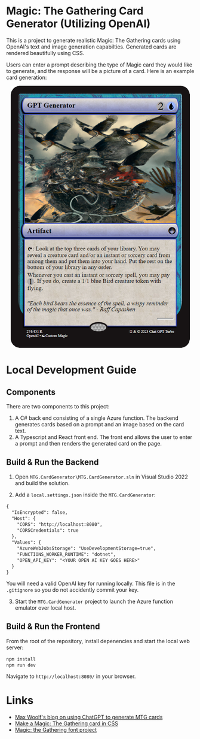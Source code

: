 # Magic: The Gathering Card Generator (Utilizing OpenAI)

This is a project to generate realistic Magic: The Gathering cards using OpenAI's text and image generation capabilties. Generated cards are rendered beautifully using CSS.

Users can enter a prompt describing the type of Magic card they would like to generate, and the response will be a picture of a card. Here is an example card generation:

<p align="center">
  <img src="cards\gpt-generator.png" width="480px" height="700px">
</p>

# Local Development Guide

## Components

There are two components to this project:
1. A C# back end consisting of a single Azure function. The backend generates cards based on a prompt and an image based on the card text.
2. A Typescript and React front end. The front end allows the user to enter a prompt and then renders the generated card on the page.

## Build & Run the Backend

1. Open `MTG.CardGenerator\MTG.CardGenerator.sln` in Visual Studio 2022 and build the solution. 

2. Add a `local.settings.json` inside the `MTG.CardGenerator`:

```
{
  "IsEncrypted": false,
  "Host": {
    "CORS": "http://localhost:8080",
    "CORSCredentials": true
  },
  "Values": {
    "AzureWebJobsStorage": "UseDevelopmentStorage=true",
    "FUNCTIONS_WORKER_RUNTIME": "dotnet",
    "OPEN_API_KEY": "<YOUR OPEN AI KEY GOES HERE>"
  }
}
```
You will need a valid OpenAI key for running locally. This file is in the `.gitignore` so you do not accidently commit your key.

3. Start the `MTG.CardGenerator` project to launch the Azure function emulator over local host.

## Build & Run the Frontend

From the root of the repository, install depenencies and start the local web server:
```
npm install
npm run dev
```

Navigate to `http://localhost:8080/` in your browser.

# Links

* [Max Woolf's blog on using ChatGPT to generate MTG cards](https://minimaxir.com/2023/03/new-chatgpt-overlord/)
* [Make a Magic: The Gathering card in CSS](https://codeburst.io/make-a-magic-the-gathering-card-in-css-5e4e06a5e604)
* [Magic: the Gathering font project](https://github.com/andrewgioia/mana)